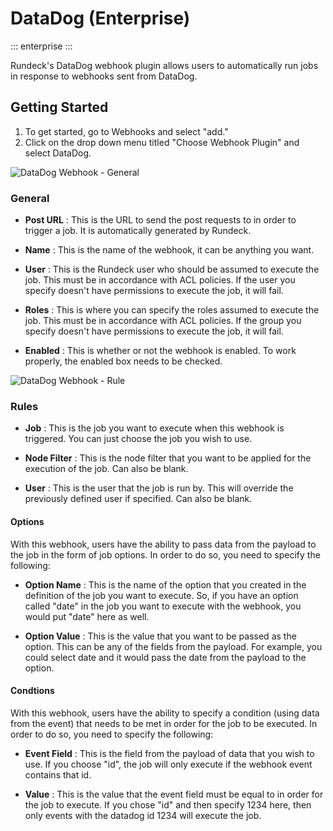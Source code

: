 # DataDog (Enterprise)
::: enterprise
:::

Rundeck's DataDog webhook plugin allows users to automatically run jobs in response to webhooks sent from DataDog. 

## Getting Started

1. To get started, go to Webhooks and select "add."
2. Click on the drop down menu titled "Choose Webhook Plugin" and select DataDog.

![DataDog Webhook - General](~@assets/img/datadog-general.png)

### General

- **Post URL**
: This is the URL to send the post requests to in order to trigger a job. It is automatically generated by Rundeck.

- **Name**
: This is the name of the webhook, it can be anything you want.

- **User**
: This is the Rundeck user who should be assumed to execute the job. This must be in accordance with ACL policies. If the user you specify doesn't have permissions to execute the job, it will fail.

- **Roles**
: This is where you can specify the roles assumed to execute the job. This must be in accordance with ACL policies. If the group you specify doesn't have permissions to execute the job, it will fail.

- **Enabled**
: This is whether or not the webhook is enabled. To work properly, the enabled box needs to be checked. 

![DataDog Webhook - Rule](~@assets/img/datadog-rule.png)

### Rules

- **Job**
: This is the job you want to execute when this webhook is triggered. You can just choose the job you wish to use. 

- **Node Filter**
: This is the node filter that you want to be applied for the execution of the job. Can also be blank. 

- **User**
: This is the user that the job is run by. This will override the previously defined user if specified. Can also be blank.

#### Options

With this webhook, users have the ability to pass data from the payload to the job in the form of job options. In order to do so, you need to specify the following:

- **Option Name**
: This is the name of the option that you created in the definition of the job you want to execute. So, if you have an option called "date" in the job you want to execute with the webhook, you would put "date" here as well. 

- **Option Value**
: This is the value that you want to be passed as the option. This can be any of the fields from the payload. For example, you could select date and it would pass the date from the payload to the option. 

#### Condtions

With this webhook, users have the ability to specify a condition (using data from the event) that needs to be met in order for the job to be executed. In order to do so, you need to specify the following:

- **Event Field**
: This is the field from the payload of data that you wish to use. If you choose "id", the job will only execute if the webhook event contains that id.

- **Value**
: This is the value that the event field must be equal to in order for the job to execute. If you chose "id" and then specify 1234 here, then only events with the datadog id 1234 will execute the job. 